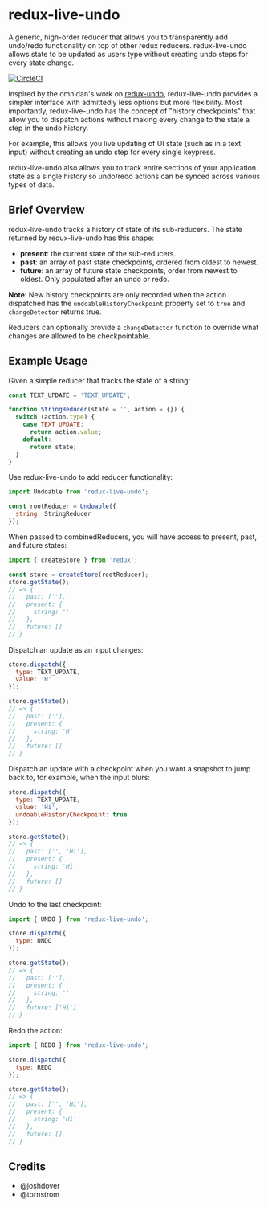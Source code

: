 # redux-live-undo

A generic, high-order reducer that allows you to transparently add undo/redo functionality on top of other redux
reducers. redux-live-undo allows state to be updated as users type without creating undo steps for every state change.

[![CircleCI](https://circleci.com/gh/cratejoy/redux-live-undo.svg?style=svg&circle-token=6cc68f7e4284ab696c752c4fe57666130b8292b2)](https://circleci.com/gh/joshdover/redux-live-undo)

Inspired by the omnidan's work on [redux-undo](https://github.com/omnidan/redux-undo), redux-live-undo provides a simpler
interface with admittedly less options but more flexibility. Most importantly, redux-live-undo has the concept of "history
checkpoints" that allow you to dispatch actions without making every change to the state a step in the undo history.

For example, this allows you live updating of UI state (such as in a text input) without creating an undo step for every
single keypress.

redux-live-undo also allows you to track entire sections of your application state as a single history so undo/redo
actions can be synced across various types of data.

## Brief Overview

redux-live-undo tracks a history of state of its sub-reducers. The state returned by redux-live-undo has this shape:
- **present**: the current state of the sub-reducers.
- **past**: an array of past state checkpoints, ordered from oldest to newest.
- **future**: an array of future state checkpoints, order from newest to oldest. Only populated after an undo or redo.

**Note**: New history checkpoints are only recorded when the action dispatched has the `undoableHistoryCheckpoint`
property set to `true` and `changeDetector` returns true.

Reducers can optionally provide a `changeDetector` function to override what changes are allowed to be checkpointable.

## Example Usage

Given a simple reducer that tracks the state of a string:
```js
const TEXT_UPDATE = 'TEXT_UPDATE';

function StringReducer(state = '', action = {}) {
  switch (action.type) {
    case TEXT_UPDATE:
      return action.value;
    default:
      return state;
  }
}
```

Use redux-live-undo to add reducer functionality:
```js
import Undoable from 'redux-live-undo';

const rootReducer = Undoable({
  string: StringReducer
});
```

When passed to combinedReducers, you will have access to present, past, and future states:
```js
import { createStore } from 'redux';

const store = createStore(rootReducer);
store.getState();
// => {
//   past: [''],
//   present: {
//     string: ''
//   },
//   future: []
// }
```

Dispatch an update as an input changes:
```js
store.dispatch({
  type: TEXT_UPDATE,
  value: 'H'
});

store.getState();
// => {
//   past: [''],
//   present: {
//     string: 'H'
//   },
//   future: []
// }
```

Dispatch an update with a checkpoint when you want a snapshot to jump back to, for example, when the input blurs:
```js
store.dispatch({
  type: TEXT_UPDATE,
  value: 'Hi',
  undoableHistoryCheckpoint: true
});

store.getState();
// => {
//   past: ['', 'Hi'],
//   present: {
//     string: 'Hi'
//   },
//   future: []
// }
```

Undo to the last checkpoint:
```js
import { UNDO } from 'redux-live-undo';

store.dispatch({
  type: UNDO
});

store.getState();
// => {
//   past: [''],
//   present: {
//     string: ''
//   },
//   future: ['Hi']
// }
```

Redo the action:
```js
import { REDO } from 'redux-live-undo';

store.dispatch({
  type: REDO
});

store.getState();
// => {
//   past: ['', 'Hi'],
//   present: {
//     string: 'Hi'
//   },
//   future: []
// }
```

## Credits

- @joshdover
- @tornstrom
